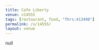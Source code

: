 ```yaml
---
title: Cafe Liberty
venue: v14555
tags: [restaurant, food, "fhrs:413498"]
permalink: /v/14555/
layout: venue
---
```

null